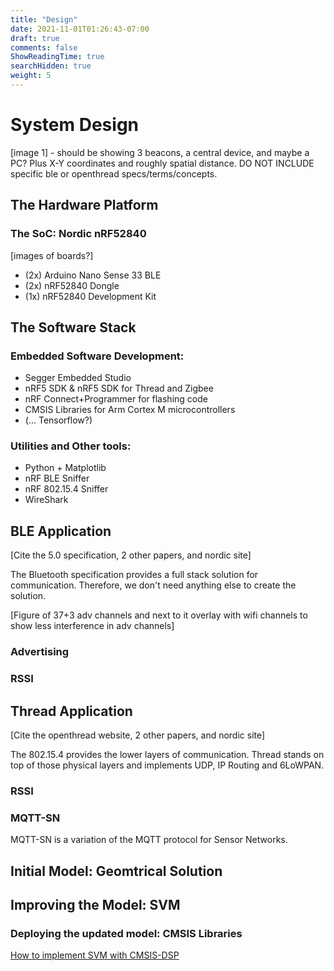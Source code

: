 ```yaml
---
title: "Design"
date: 2021-11-01T01:26:43-07:00
draft: true
comments: false
ShowReadingTime: true
searchHidden: true
weight: 5
---
```


# System Design

[image 1] - should be showing 3 beacons, a central device, and maybe a PC? Plus X-Y coordinates and roughly spatial distance. DO NOT INCLUDE specific ble or openthread specs/terms/concepts.

## The Hardware Platform

### The SoC: Nordic nRF52840

[images of boards?]

- (2x) Arduino Nano Sense 33 BLE
- (2x) nRF52840 Dongle
- (1x) nRF52840 Development Kit

## The Software Stack

### Embedded Software Development:
- Segger Embedded Studio
- nRF5 SDK & nRF5 SDK for Thread and Zigbee
- nRF Connect+Programmer for flashing code
- CMSIS Libraries for Arm Cortex M microcontrollers
- (... Tensorflow?)

### Utilities and Other tools:
- Python + Matplotlib
- nRF BLE Sniffer
- nRF 802.15.4 Sniffer
- WireShark

## BLE Application

[Cite the 5.0 specification, 2 other papers, and nordic site]

The Bluetooth specification provides a full stack solution for communication. Therefore, we don't need anything else to create the solution.

[Figure of 37+3 adv channels and next to it overlay with wifi channels to show less interference in adv channels]

### Advertising


### RSSI



## Thread Application

[Cite the openthread website, 2 other papers, and nordic site]

The 802.15.4 provides the lower layers of communication. Thread stands on top of those physical layers and implements UDP, IP Routing and 6LoWPAN.

### RSSI

### MQTT-SN

MQTT-SN is a variation of the MQTT protocol for Sensor Networks. 

## Initial Model: Geomtrical Solution


## Improving the Model: SVM

### Deploying the updated model: CMSIS Libraries
[How to implement SVM with CMSIS-DSP](https://developer.arm.com/documentation/102052/0000)
